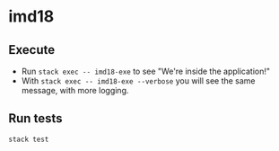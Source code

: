 # imd18

## Execute  

* Run `stack exec -- imd18-exe` to see "We're inside the application!"
* With `stack exec -- imd18-exe --verbose` you will see the same message, with more logging.

## Run tests

`stack test`
